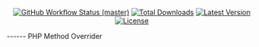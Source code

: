 <p align="center">
        <a href="https://github.com/christophrumpel/method-overrider.git/actions"><img alt="GitHub Workflow Status (master)" src="https://github.com/christophrumpel/method-overrider.git/actions/workflows/tests.yml/badge.svg"></a>
        <a href="https://packagist.org/packages/christophrumpel/method-overrider"><img alt="Total Downloads" src="https://img.shields.io/packagist/dt/christophrumpel/method-overrider"></a>
        <a href="https://packagist.org/packages/christophrumpel/method-overrider"><img alt="Latest Version" src="https://img.shields.io/packagist/v/christophrumpel/method-overrider"></a>
        <a href="https://packagist.org/packages/christophrumpel/method-overrider"><img alt="License" src="https://img.shields.io/packagist/l/christophrumpel/method-overrider"></a>
    </p>
------
PHP Method Overrider
